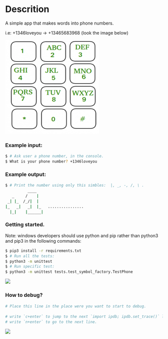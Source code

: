 # Descrition

A simple app that makes words into phone numbers.

i.e: +1346loveyou -> +13465683968 (look the image below)

<img src="./readme_images/Mobile-keypad.png" width="300 px" height="300 px"/>

### Example input:

```bash
$ # Ask user a phone number, in the console.
$ What is your phone number? +1346loveyou
```

### Example output:
```bash
$ # Print the number using only this simbles:  |, _, -, /, \ .
          ____
   _     /    |
 _| |_  /_/|  |
|_   _|   _|  |_   ................
  |_|    |______|
```


### Getting started.

Note: windows developers should use python and pip rather than python3 and pip3 in the following commands:

```bash
$ pip3 install -r requirements.txt
$ # Run all the tests:
$ python3 -m unittest
$ # Run specific test:
$ python3 -m unittest tests.test_symbol_factory.TestPhone
```

<img src="./readme_images/running_unit_test.gif" width="1000 px"/>

### How to debug?

```python
# Place this line in the place were you want to start to debug.

# write `c+enter` to jump to the next `import ipdb; ipdb.set_trace()` line.
# write `n+enter` to go to the next line.
```

<img src="./readme_images/ibdb_console.gif" width="1000 px"/>